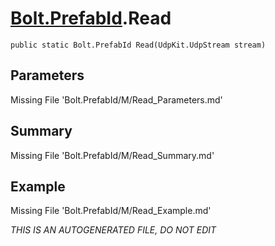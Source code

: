 # [Bolt.PrefabId](Types/Bolt.PrefabId.md).Read
`public static Bolt.PrefabId Read(UdpKit.UdpStream stream)`
## Parameters
Missing File 'Bolt.PrefabId/M/Read_Parameters.md'
## Summary
Missing File 'Bolt.PrefabId/M/Read_Summary.md'
## Example
Missing File 'Bolt.PrefabId/M/Read_Example.md'

*THIS IS AN AUTOGENERATED FILE, DO NOT EDIT*

